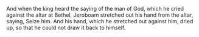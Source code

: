 And when the king heard the saying of the man of God, which he cried against the altar at Bethel, Jeroboam stretched out his hand from the altar, saying, Seize him. And his hand, which he stretched out against him, dried up, so that he could not draw it back to himself.
